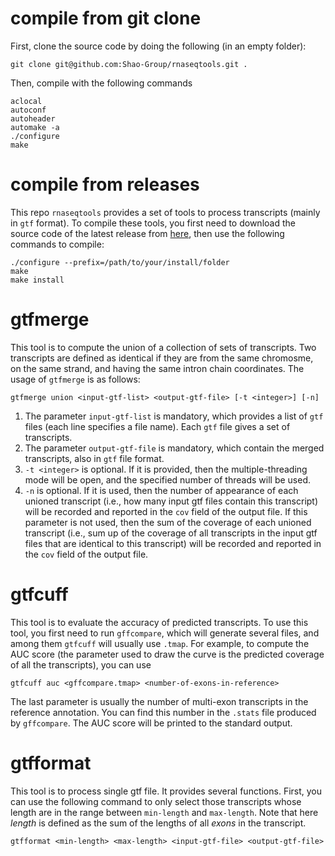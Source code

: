 # compile from git clone

First, clone the source code by doing the following (in an empty folder):
```
git clone git@github.com:Shao-Group/rnaseqtools.git .
```
Then, compile with the following commands
```
aclocal
autoconf
autoheader
automake -a
./configure
make
```

# compile from releases

This repo `rnaseqtools` provides a set of tools to process transcripts (mainly in
`gtf` format).  To compile these tools, you first need to 
download the source code of the latest release
from [here](https://github.com/Kingsford-Group/rnaseqtools/releases/download/v1.0.3/rnaseqtools-1.0.3.tar.gz),
then use the following commands to compile:
```
./configure --prefix=/path/to/your/install/folder
make
make install
```

# gtfmerge
This tool is to compute the union of a collection of sets of transcripts.
Two transcripts are defined as identical if they are from the same chromosme,
on the same strand, and having the same intron chain coordinates.
The usage of `gtfmerge` is as follows:
```
gtfmerge union <input-gtf-list> <output-gtf-file> [-t <integer>] [-n]
```
1. The parameter `input-gtf-list` is mandatory, which provides a list of `gtf` files (each line specifies a file name).
Each `gtf` file gives a set of transcripts. 
2. The parameter `output-gtf-file` is mandatory, which contain the merged transcripts, also in `gtf` file format.
3. `-t <integer>` is optional. If it is provided, then the multiple-threading mode will be open, and the specified
number of threads will be used.
4. `-n` is optional. If it is used, then the number of appearance of each unioned transcript (i.e., how many input gtf files
contain this transcript) will be recorded and reported in the `cov` field of the output file. If this parameter is not used,
then the sum of the coverage of each unioned transcript (i.e., sum up of the coverage of all transcripts in the input
gtf files that are identical to this transcript) will be recorded and reported in the `cov` field of the output file.

# gtfcuff
This tool is to evaluate the accuracy of predicted transcripts. 
To use this tool, you first need to run `gffcompare`, which will
generate several files, and among them `gtfcuff` will usually
use `.tmap`. For example, to compute the AUC score (the parameter
used to draw the curve is the predicted coverage of all the transcripts),
you can use
```
gtfcuff auc <gffcompare.tmap> <number-of-exons-in-reference>
```
The last parameter is usually the number of multi-exon transcripts in the
reference annotation. You can find this number in the `.stats` file
produced by `gffcompare`. The AUC score will be printed to the standard output.


# gtfformat
This tool is to process single gtf file. It provides several functions. 
First, you can use the following command to only select those transcripts
whose length are in the range between `min-length` and `max-length`.
Note that here *length* is defined as the sum of the lengths of all *exons*
in the transcript.
```
gtfformat <min-length> <max-length> <input-gtf-file> <output-gtf-file> 
```


